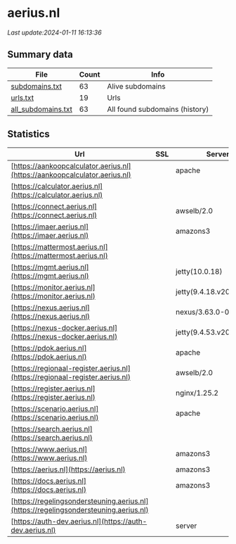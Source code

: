 # aerius.nl
*Last update:2024-01-11 16:13:36*
## Summary data
| File       | Count | Info |
|------------|-------|------|
|[subdomains.txt](/data/aerius/subdomains.txt)|63|Alive subdomains|
|[urls.txt](/data/aerius/urls.txt)|19|Urls|
|[all_subdomains.txt](/data/aerius/all_subdomains.txt)|63|All found subdomains (history)|
## Statistics
| Url | SSL | Server | Cookie | HSTS | CSP | XFO | XXP | RP | Tech |
|------------|-------|------|------|------|------|------|------|------|------|
|[https://aankoopcalculator.aerius.nl](https://aankoopcalculator.aerius.nl)| |apache| |:white_check_mark: | | | | |:white_check_mark: | |Apache HTTP Server H...| |
|[https://calculator.aerius.nl](https://calculator.aerius.nl)| | |:warning: |:white_check_mark: | |:warning: |:white_check_mark: | | |:white_check_mark: | |HSTS Java| |
|[https://connect.aerius.nl](https://connect.aerius.nl)| |awselb/2.0| | | | | |:white_check_mark: | |Amazon ELB Amazon We...| |
|[https://imaer.aerius.nl](https://imaer.aerius.nl)| |amazons3| | | | | |:white_check_mark: | |Amazon CloudFront Am...| |
|[https://mattermost.aerius.nl](https://mattermost.aerius.nl)| | | | |:white_check_mark: | | |:white_check_mark: | || |
|[https://mgmt.aerius.nl](https://mgmt.aerius.nl)| |jetty(10.0.18)|:warning: | | | | |:white_check_mark: | |Java Jenkins:2.426.2...| |
|[https://monitor.aerius.nl](https://monitor.aerius.nl)| |jetty(9.4.18.v20190429)| | | | | |:white_check_mark: | |Java Jekyll:4.0.0 Je...| |
|[https://nexus.aerius.nl](https://nexus.aerius.nl)| |nexus/3.63.0-01 (oss)| | | |:white_check_mark: | |:white_check_mark: | |:white_check_mark: | || |
|[https://nexus-docker.aerius.nl](https://nexus-docker.aerius.nl)| |jetty(9.4.53.v20231009)| | | | | |:white_check_mark: | |Java Jetty:9.4.53| |
|[https://pdok.aerius.nl](https://pdok.aerius.nl)| |apache| |:white_check_mark: | | | | |:white_check_mark: | |Apache HTTP Server H...| |
|[https://regionaal-register.aerius.nl](https://regionaal-register.aerius.nl)| |awselb/2.0| | | | | |:white_check_mark: | |Amazon ELB Amazon We...| |
|[https://register.aerius.nl](https://register.aerius.nl)| |nginx/1.25.2| | | | | |:white_check_mark: | |Nginx:1.25.2| |
|[https://scenario.aerius.nl](https://scenario.aerius.nl)| |apache| |:white_check_mark: | | | | |:white_check_mark: | |Apache HTTP Server H...| |
|[https://search.aerius.nl](https://search.aerius.nl)| | | | | | | |:white_check_mark: | || |
|[https://www.aerius.nl](https://www.aerius.nl)| |amazons3| | | | | |:white_check_mark: | |Amazon CloudFront Am...| |
|[https://aerius.nl](https://aerius.nl)| |amazons3| | | | | |:white_check_mark: | |Amazon CloudFront Am...| |
|[https://docs.aerius.nl](https://docs.aerius.nl)| |amazons3| | | | | |:white_check_mark: | |Amazon CloudFront Am...| |
|[https://regelingsondersteuning.aerius.nl](https://regelingsondersteuning.aerius.nl)| | |:warning: |:white_check_mark: | |:warning: |:white_check_mark: | | |:white_check_mark: | |HSTS Java| |
|[https://auth-dev.aerius.nl](https://auth-dev.aerius.nl)| |server|:warning: |:white_check_mark: | | |:white_check_mark: | |:white_check_mark: | |:white_check_mark: | |Amazon CloudFront Am...| |